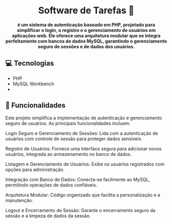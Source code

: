 
<h1 align="center" style="font-weight: bold;">Software de Tarefas 📌</h1>


<p align="center">
    <b>é um sistema de autenticação baseado em PHP, projetado para simplificar o login, o registro e o gerenciamento de usuários em aplicações web. Ele oferece uma arquitetura modular que se integra perfeitamente com bancos de dados MySQL, garantindo o gerenciamento seguro de sessões e de dados dos usuários.</b>
</p>

<h2 id="technologies">💻 Tecnologias</h2>

- PHP
- MySQL Workbench
- 


<h2 id="routes">📍 Funcionalidades</h2>

Este projeto simplifica a implementação de autenticação e gerenciamento seguro de usuários.
As principais funcionalidades incluem:

Login Seguro e Gerenciamento de Sessões: Lida com a autenticação de usuários com controle de sessão para proteger dados sensíveis.

Registro de Usuários: Fornece uma interface segura para adicionar novos usuários, integrada ao armazenamento no banco de dados.

Listagem e Gerenciamento de Usuários: Exibe os usuários registrados com opções para administração.

Integração com Banco de Dados: Conecta-se facilmente ao MySQL, permitindo operações de dados confiáveis.

Arquitetura Modular: Código organizado que facilita a personalização e a manutenção.

Logout e Encerramento de Sessão: Garante o encerramento seguro da sessão e a limpeza de dados da sessão.


